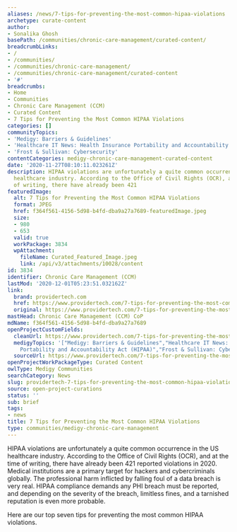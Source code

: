 ```yaml
---
aliases: /news/7-tips-for-preventing-the-most-common-hipaa-violations
archetype: curate-content
author:
- Sonalika Ghosh
basePath: /communities/chronic-care-management/curated-content/
breadcrumbLinks:
- /
- /communities/
- /communities/chronic-care-management/
- /communities/chronic-care-management/curated-content
- '#'
breadcrumbs:
- Home
- Communities
- Chronic Care Management (CCM)
- Curated Content
- 7 Tips for Preventing the Most Common HIPAA Violations
categories: []
communityTopics:
- 'Medigy: Barriers & Guidelines'
- 'Healthcare IT News: Health Insurance Portability and Accountability Act (HIPAA)'
- 'Frost & Sullivan: Cybersecurity'
contentCategories: medigy-chronic-care-management-curated-content
date: '2020-11-27T08:10:11.023261Z'
description: HIPAA violations are unfortunately a quite common occurrence in the US
  healthcare industry. According to the Office of Civil Rights (OCR), and at the time
  of writing, there have already been 421
featuredImage:
  alt: 7 Tips for Preventing the Most Common HIPAA Violations
  format: JPEG
  href: f364f561-4156-5d98-b4fd-dba9a27a7689-featuredImage.jpeg
  size:
  - 980
  - 653
  valid: true
  workPackage: 3834
  wpAttachment:
    fileName: Curated_Featured_Image.jpeg
    link: /api/v3/attachments/10028/content
id: 3834
identifier: Chronic Care Management (CCM)
lastMod: '2020-12-01T05:23:51.032162Z'
link:
  brand: providertech.com
  href: https://www.providertech.com/7-tips-for-preventing-the-most-common-hipaa-violations/
  original: https://www.providertech.com/7-tips-for-preventing-the-most-common-hipaa-violations/
mastHead: Chronic Care Management (CCM) CoP
mdName: f364f561-4156-5d98-b4fd-dba9a27a7689
openProjectCustomFields:
  cleanUrl: https://www.providertech.com/7-tips-for-preventing-the-most-common-hipaa-violations/
  medigyTopics: '["Medigy: Barriers & Guidelines","Healthcare IT News: Health Insurance
    Portability and Accountability Act (HIPAA)","Frost & Sullivan: Cybersecurity"]'
  sourceUrl: https://www.providertech.com/7-tips-for-preventing-the-most-common-hipaa-violations/
openProjectWorkPackageType: Curated Content
owlType: Medigy Communities
searchCategory: News
slug: providertech-7-tips-for-preventing-the-most-common-hipaa-violations
source: open-project-curations
status: ''
sub: brief
tags:
- news
title: 7 Tips for Preventing the Most Common HIPAA Violations
type: communities/medigy-chronic-care-management
---
```


<p>HIPAA violations are unfortunately a quite common occurrence in the US healthcare industry. According to the Office of Civil Rights (OCR), and at the time of writing, there have already been&nbsp;421 reported violations&nbsp;in 2020. Medical institutions are a primary target for hackers and cybercriminals globally. The professional harm inflicted by falling foul of a data breach is very real. HIPAA compliance demands any PHI breach must be reported, and depending on the severity of the breach, limitless fines, and a tarnished reputation is even more probable.&nbsp;</p><p>Here are our top seven tips for preventing the most common HIPAA violations.</p>